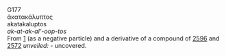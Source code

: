 <body>
  <p>G177<br>  ἀκατακάλυπτος  <br> akatakaluptos  <br><i>ak-at-ak-al‘-oop-tos </i><br>From <a href="g0001.htm">1</a> (as a negative particle) and a derivative of a compound of <a href="g2596.htm">2596</a> and <a href="g2572.htm">2572</a>  <i>unveiled:</i> - uncovered.<br></p>
 </body>